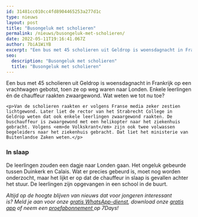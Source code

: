 ```yaml
---
id: 31481cc010cc4fd8904465253a277d1c
type: nieuws
layout: post
title: "Busongeluk met scholieren"
permalink: /nieuws/busongeluk-met-scholieren/
date: 2022-05-11T19:16:41.067Z
author: 7biA1WiYB
excerpt: "Een bus met 45 scholieren uit Geldrop is woensdagnacht in Frankrijk op een vrachtwagen gebotst, toen ze op weg waren naar Londen. Enkele leerlingen én de chauffeur raakten zwaargewond. Wat weten we tot nu toe?   "
seo:
  description: "Busongeluk met scholieren"
  title: "Busongeluk met scholieren"
---
```

Een bus met 45 scholieren uit Geldrop is woensdagnacht in Frankrijk op een vrachtwagen gebotst, toen ze op weg waren naar Londen. Enkele leerlingen én de chauffeur raakten zwaargewond. Wat weten we tot nu toe?   

    <p>Van de scholieren raakten er volgens Franse media zeker zestien lichtgewond. Later liet de rector van het Strabrecht College in Geldrop weten dat ook enkele leerlingen zwaargewond raakten. De buschauffeur is zwaargewond met een helikopter naar het ziekenhuis gebracht. Volgens <em>de Volkskrant</em> zijn ook twee volwassen begeleiders naar het ziekenhuis gebracht. Dat liet het ministerie van Buitenlandse Zaken weten.</p>
<h3>In slaap</h3>
<p>De leerlingen zouden een dagje naar Londen gaan. Het ongeluk gebeurde tussen Duinkerk en Calais. Wat er precies gebeurd is, moet nog worden onderzocht, maar het lijkt er op dat de chauffeur in slaap is gevallen achter het stuur. De leerlingen zijn opgevangen in een school in de buurt.</p>
<p><em>Altijd op de hoogte blijven van nieuws dat voor jongeren interessant is? Meld je aan voor onze </em><a href="https://7dagen.netlify.app/whatsapp"><em>gratis WhatsApp-dienst</em></a><em>, download onze </em><a href="https://7dagen.netlify.app/app"><em>gratis app</em></a><em> of neem een </em><a href="https://abonneren.sevendays.nl/abonneren/abonnementen/ae/artikel"><em>proefabonnement </em></a><em>op 7Days!</em></p>  
